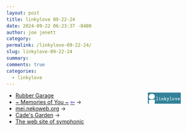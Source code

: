```yaml
---
layout: post
title: 𝚕𝚒𝚗𝚔𝚢𝚕𝚘𝚟𝚎 𝟶𝟿-𝟸𝟸-𝟸𝟺
date: 2024-09-22 06:23:37 -0400
author: joe jenett
category: 
permalink: /linkylove-09-22-24/
slug: linkylove-09-22-24
summary: 
comments: true
categories:
  - linkylove
---
```

<span  class="iwt"><a style="position:relative;float:right;margin-right:48px;" title="i.webthings linkylove" href="https://iwebthings.joejenett.com/categories/#linkylove"><img src="/images/linkylove4.png" alt="linkylove" width="88" height="31"></a></span>
<ul class="linkylove">
	<li><a title="Rye" href="https://rubbergarage.neocities.org/">Rubber Garage</a></li>
	<li><a title="~VELVET✧BLUE~ (Blue)" href="https://velvetblue.neocities.org/">~ Memories of You ~</a>  <a title="source" href="https://swiftred.neocities.org/"><span style="color:blue;">&#8678;</span></a> <span title="led to site shown below">&#8594;</span></li>
	<li><a title="Mei" href="https://mei.nekoweb.org/">mei.nekoweb.org</a> <span title="led to site shown below">&#8594;</span></li>
	<li><a title="Cade" href="https://cadeion.neocities.org/">Cade's Garden</a> <span title="led to site shown below">&#8594;</span></li>
	<li><a title="symphony" href="https://symphony.surgery/">The web site of symphonic</a></li>
</ul>
<a href="https://brid.gy/publish/mastodon"></a>